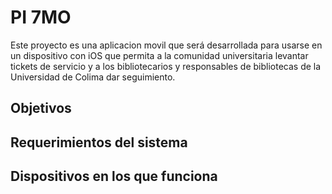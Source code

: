# PI 7MO

Este proyecto es una aplicacion movil que será desarrollada para usarse en un dispositivo con iOS que permita a la comunidad universitaria levantar tickets de servicio y a los bibliotecarios y responsables de bibliotecas de la Universidad de Colima dar seguimiento. 

## Objetivos

## Requerimientos del sistema

## Dispositivos en los que funciona

##
